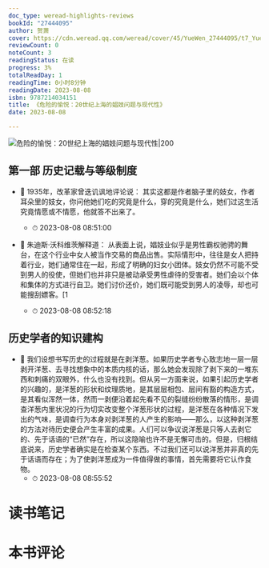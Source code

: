 ```yaml
---
doc_type: weread-highlights-reviews
bookId: "27444095"
author: 贺萧
cover: https://cdn.weread.qq.com/weread/cover/45/YueWen_27444095/t7_YueWen_27444095.jpg
reviewCount: 0
noteCount: 3
readingStatus: 在读
progress: 3%
totalReadDay: 1
readingTime: 0小时8分钟
readingDate: 2023-08-08
isbn: 9787214034151
title: 《危险的愉悦：20世纪上海的娼妓问题与现代性》
date: 2023-08-08

---
```


![ 危险的愉悦：20世纪上海的娼妓问题与现代性|200](https://cdn.weread.qq.com/weread/cover/45/YueWen_27444095/t7_YueWen_27444095.jpg)


## 第一部 历史记载与等级制度


- 📌 1935年，改革家曾迭讥讽地评论说：
其实这都是作者脑子里的妓女，作者耳朵里的妓女，你问他她们吃的究竟是什么，穿的究竟是什么，她们过这生活究竟情愿或不情愿，他就答不出来了。 
    - ⏱ 2023-08-08 08:51:00 

- 📌 朱迪斯·沃科维茨解释道：
从表面上说，娼妓业似乎是男性霸权驰骋的舞台，在这个行业中女人被当作交易的商品出售。实际情形中，往往是女人把持着行业，她们通常住在一起，形成了明确的妇女小团体。妓女仍然不可能不受到男人的役使，但她们也并非只是被动承受男性虐待的受害者。她们会以个体和集体的方式进行自卫。她们讨价还价，她们既可能受到男人的凌辱，却也可能搜刮嫖客。[1 
    - ⏱ 2023-08-08 08:52:18 
## 历史学者的知识建构


- 📌 我们设想书写历史的过程就是在剥洋葱。如果历史学者专心致志地一层一层剥开洋葱、去寻找想象中的本质内核的话，那么她会发现除了剥下来的一堆东西和刺痛的双眼外，什么也没有找到。但从另一方面来说，如果引起历史学者的兴趣的，是洋葱的形状和纹理质地，是其层层相包、层间有豁的构造方式，是其看似浑然一体，然而一剥便沿着起先看不见的裂缝纷纷散落的情形，是调查洋葱内里状况的行为切实改变整个洋葱形状的过程，是洋葱在各种情况下发出的气味，是调查行为本身对剥洋葱的人产生的影响——那么，以这种剥洋葱的方法对待历史便会产生丰富的成果。人们可以争议说洋葱是只等人去剥它的、先于话语的“已然”存在，所以这隐喻也许不是无懈可击的。但是，归根结底说来，历史学者确实是在检查某个东西。不过我们还可以说洋葱并非真的先于话语而存在；为了使剥洋葱成为一件值得做的事情，首先需要将它认作食物。 
    - ⏱ 2023-08-08 08:55:52 

# 读书笔记


# 本书评论
